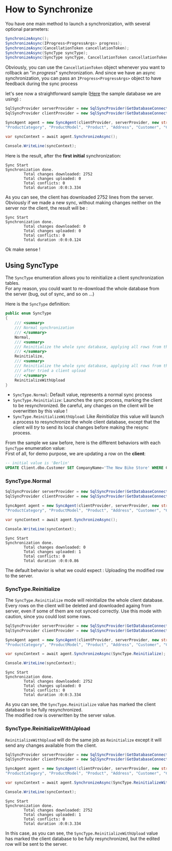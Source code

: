 # How to Synchronize

You have one main method to launch a synchronization, with several optional parameters:

```csharp
SynchronizeAsync();
SynchronizeAsync(IProgress<ProgressArgs> progress);
SynchronizeAsync(CancellationToken cancellationToken);
SynchronizeAsync(SyncType syncType);
SynchronizeAsync(SyncType syncType, CancellationToken cancellationToken);
```

Obviously, you can use the `CancellationToken` object whenever you want to rollback an "*in progress*" synchronization.
And since we have an async synchronization, you can pass an `IProgress<ProgressArgs>` object to have feedback during the sync process

let's see now a straightforward sample ([Here](https://github.com/Mimetis/Dotmim.Sync/blob/master/CreateAdventureWorks.sql) the sample database we are using) :

```csharp
SqlSyncProvider serverProvider = new SqlSyncProvider(GetDatabaseConnectionString("AdventureWorks"));
SqlSyncProvider clientProvider = new SqlSyncProvider(GetDatabaseConnectionString("Client"));

SyncAgent agent = new SyncAgent(clientProvider, serverProvider, new string[] {
"ProductCategory", "ProductModel", "Product", "Address", "Customer", "CustomerAddress", "SalesOrderHeader", "SalesOrderDetail"});

var syncContext = await agent.SynchronizeAsync();

Console.WriteLine(syncContext);

```

Here is the result, after the **first initial** synchronization:

```
Sync Start
Synchronization done.
        Total changes downloaded: 2752
        Total changes uploaded: 0
        Total conflicts: 0
        Total duration :0:0:3.334
```

As you can see, the client has downloaded 2752 lines from the server.
Obviously if we made a new sync, without making changes neither on the server nor the client, the result will be :

```
Sync Start
Synchronization done.
        Total changes downloaded: 0
        Total changes uploaded: 0
        Total conflicts: 0
        Total duration :0:0:0.124
```

Ok make sense !

## Using SyncType

The `SyncType` enumeration allows you to reinitialize a client synchronization tables.  
For any reason, you could want to re-download the whole database from the server (bug, out of sync, and so on ...)

Here is the `SyncType` definition:
```csharp
public enum SyncType
{
    /// <summary>
    /// Normal synchronization
    /// </summary>
    Normal,
    /// <summary>
    /// Reinitialize the whole sync database, applying all rows from the server to the client
    /// </summary>
    Reinitialize,
    /// <summary>
    /// Reinitialize the whole sync database, applying all rows from the server to the client, 
    /// after tried a client upload
    /// </summary>
    ReinitializeWithUpload
}
```

* `SyncType.Normal`: Default value, represents a normal sync process
* `SyncType.Reinitialize`: Launches the sync process, marking the client to be resynchronized. Be careful, any changes on the client will be overwritten by this value !
* `SyncType.ReinitializeWithUpload`: Like *Reinitialize* this value will launch a process to resynchronize the whole client database, except that the client will *try* to send its local changes before making the resync process.

From the sample we saw before, here is the different behaviors with each `SyncType` enumeration value:  
First of all, for demo purpose, we are updating a row on the **client**:

``` sql
-- initial value is 'Berlin'
UPDATE Client.dbo.Customer SET CompanyName='The New Bike Store' WHERE CustomerId = 1 
```

### SyncType.Normal

```csharp
SqlSyncProvider serverProvider = new SqlSyncProvider(GetDatabaseConnectionString("AdventureWorks"));
SqlSyncProvider clientProvider = new SqlSyncProvider(GetDatabaseConnectionString("Client"));

SyncAgent agent = new SyncAgent(clientProvider, serverProvider, new string[] {
"ProductCategory", "ProductModel", "Product", "Address", "Customer", "CustomerAddress", "SalesOrderHeader", "SalesOrderDetail"});

var syncContext = await agent.SynchronizeAsync();

Console.WriteLine(syncContext);

```

```
Sync Start
Synchronization done.
        Total changes downloaded: 0
        Total changes uploaded: 1
        Total conflicts: 0
        Total duration :0:0:0.86
```

The default behavior is what we could expect : Uploading the modified row to the server.

### SyncType.Reinitialize

The `SyncType.Reinitialize` mode will reinitialize the whole client database.
Every rows on the client will be deleted and downloaded againg from server, even if some of them are not synced correctly.
Use this mode with caution, since you could lost some rows.


```csharp
SqlSyncProvider serverProvider = new SqlSyncProvider(GetDatabaseConnectionString("AdventureWorks"));
SqlSyncProvider clientProvider = new SqlSyncProvider(GetDatabaseConnectionString("Client"));

SyncAgent agent = new SyncAgent(clientProvider, serverProvider, new string[] {
"ProductCategory", "ProductModel", "Product", "Address", "Customer", "CustomerAddress", "SalesOrderHeader", "SalesOrderDetail"});

var syncContext = await agent.SynchronizeAsync(SyncType.Reinitialize);

Console.WriteLine(syncContext);

```

```
Sync Start
Synchronization done.
        Total changes downloaded: 2752
        Total changes uploaded: 0
        Total conflicts: 0
        Total duration :0:0:3.334
```
As you can see, the `SyncType.Reinitialize` value has marked the client database to be fully resynchronized.  
The modified row is overwritten by the server value.


### SyncType.ReinitializeWithUpload

`ReinitializeWithUpload` will do the same job as `Reinitialize` except it will send any changes available from the client.


```csharp
SqlSyncProvider serverProvider = new SqlSyncProvider(GetDatabaseConnectionString("AdventureWorks"));
SqlSyncProvider clientProvider = new SqlSyncProvider(GetDatabaseConnectionString("Client"));

SyncAgent agent = new SyncAgent(clientProvider, serverProvider, new string[] {
"ProductCategory", "ProductModel", "Product", "Address", "Customer", "CustomerAddress", "SalesOrderHeader", "SalesOrderDetail"});

var syncContext = await agent.SynchronizeAsync(SyncType.ReinitializeWithUpload);

Console.WriteLine(syncContext);

```

```
Sync Start
Synchronization done.
        Total changes downloaded: 2752
        Total changes uploaded: 1
        Total conflicts: 0
        Total duration :0:0:3.334
```
In this case, as you can see, the `SyncType.ReinitializeWithUpload` value has marked the client database to be fully resynchronized, but the edited row will be sent to the server.  




